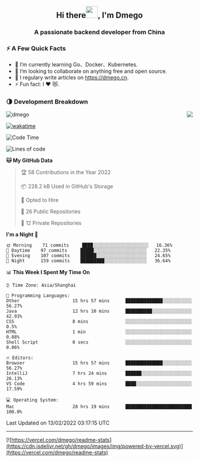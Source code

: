 <h2 align="center">Hi there<img src="https://cdn.jsdelivr.net/gh/dmego/images/img/Hi.gif" height="32" />, I'm Dmego </h2>
<h3 align="center">A passionate backend developer from China</h3>

### ⚡️ A Few Quick Facts

<ul>
    <li> 🌱 I’m currently learning Go、Docker、Kubernetes.</li>
    <li> 👯 I’m looking to collaborate on anything free and open source.</li>
    <li> 📝 I regulary write articles on <a href="https://dmego.cn">https://dmego.cn</a>.</li>
    <li> ⚡ Fun fact: I ❤️ 😻.</li>
</ul>

### 🌗 Development Breakdown

<img align="right" src="https://readme-stats-dmego.vercel.app/api?username=dmego&show_icons=true&icon_color=1573B3&hide_title=true&text_color=718096&bg_color=00000000&hide_border=true"/>

<img src="https://komarev.com/ghpvc/?username=dmego" alt="dmego" />

[![wakatime](https://wakatime.com/badge/user/d60a93cb-3bd3-4d85-a9a8-8f81e41616d8.svg)](https://wakatime.com/@d60a93cb-3bd3-4d85-a9a8-8f81e41616d8)

<!--START_SECTION:waka-->
![Code Time](http://img.shields.io/badge/Code%20Time-913%20hrs%2043%20mins-blue)

![Lines of code](https://img.shields.io/badge/From%20Hello%20World%20I%27ve%20Written-231%20Thousand%20lines%20of%20code-blue)

**🐱 My GitHub Data** 

> 🏆 58 Contributions in the Year 2022
 > 
> 📦 228.2 kB Used in GitHub's Storage 
 > 
> 💼 Opted to Hire
 > 
> 📜 26 Public Repositories 
 > 
> 🔑 12 Private Repositories  
 > 
**I'm a Night 🦉** 

```text
🌞 Morning    71 commits     ████░░░░░░░░░░░░░░░░░░░░░   16.36% 
🌆 Daytime    97 commits     █████░░░░░░░░░░░░░░░░░░░░   22.35% 
🌃 Evening    107 commits    ██████░░░░░░░░░░░░░░░░░░░   24.65% 
🌙 Night      159 commits    █████████░░░░░░░░░░░░░░░░   36.64%

```


📊 **This Week I Spent My Time On** 

```text
⌚︎ Time Zone: Asia/Shanghai

💬 Programming Languages: 
Other                    15 hrs 57 mins      ██████████████░░░░░░░░░░░   56.27% 
Java                     12 hrs 10 mins      ██████████░░░░░░░░░░░░░░░   42.93% 
CSS                      8 mins              ░░░░░░░░░░░░░░░░░░░░░░░░░   0.5% 
HTML                     1 min               ░░░░░░░░░░░░░░░░░░░░░░░░░   0.08% 
Shell Script             0 secs              ░░░░░░░░░░░░░░░░░░░░░░░░░   0.06%

🔥 Editors: 
Browser                  15 hrs 57 mins      ██████████████░░░░░░░░░░░   56.27% 
IntelliJ                 7 hrs 24 mins       ██████░░░░░░░░░░░░░░░░░░░   26.13% 
VS Code                  4 hrs 59 mins       ████░░░░░░░░░░░░░░░░░░░░░   17.59%

💻 Operating System: 
Mac                      28 hrs 19 mins      █████████████████████████   100.0%

```


 Last Updated on 13/02/2022 03:17:15 UTC
<!--END_SECTION:waka-->

---

[![https://vercel.com/dmego/readme-stats](https://cdn.jsdelivr.net/gh/dmego/images/img/powered-by-vercel.svg)](https://vercel.com/dmego/readme-stats)

